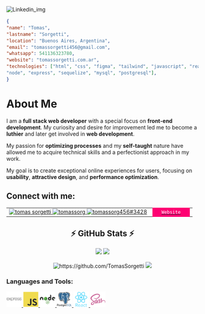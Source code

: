 ![Linkedin_img](https://github.com/user-attachments/assets/fe048bf9-c3a5-4ec1-a623-1d73a0f99d5f)

```json
{
"name": "Tomas",
"lastname": "Sorgetti",
"location": "Buenos Aires, Argentina", 
"email": "tomassorgetti456@gmail.com",
"whatsapp": 541136323780,
"website": "tomassorgetti.com.ar",
"technologies": ["html", "css", "figma", "tailwind", "javascript", "react", "next", "astro",
"node", "express", "sequelize", "mysql", "postgresql"],
}
```

<h1>About Me</h1>
<p>
    
I am a <strong>full stack web developer</strong> with a special focus on <strong>front-end development</strong>. My curiosity and desire for improvement led me to become a <strong>luthier</strong> and later get involved in <strong>web development</strong>.

My passion for <strong>optimizing processes</strong> and my <strong>self-taught</strong> nature have allowed me to acquire technical skills and a perfectionist approach in my work.

My goal is to create exceptional online experiences for users, focusing on <strong>usability</strong>, <strong>attractive design</strong>, and <strong>performance optimization</strong>.
</p>


<h2 align="left">Connect with me:</h2>
<div align="center" width="100%">
    <table width="100%">
        <tr>
            <td align="left">
                <a href="https://linkedin.com/in/tomas-sorgetti" target="_blank">
                    <img src="https://raw.githubusercontent.com/rahuldkjain/github-profile-readme-generator/master/src/images/icons/Social/linked-in-alt.svg" alt="tomas sorgetti" height="30" width="40" />
                </a>
                <a href="https://instagram.com/tomassorg" target="_blank">
                    <img src="https://raw.githubusercontent.com/rahuldkjain/github-profile-readme-generator/master/src/images/icons/Social/instagram.svg" alt="tomassorg" height="30" width="40" />
                </a>
                <a href="https://discord.gg/tomassorg456#3428" target="_blank">
                    <img src="https://raw.githubusercontent.com/rahuldkjain/github-profile-readme-generator/master/src/images/icons/Social/discord.svg" alt="tomassorg456#3428" height="30" width="40" />
                </a>
            </td>
            <td align="right">
                <a href="https://tomassorgetti.com.ar" target="_blank" >
                    <code style="background-color: #FE0072; color: #FFFFFF; padding: 12px 24px; border-radius: 2px;">Website</code>
                </a>
            </td>
        </tr>
    </table>
</div>


<h2 align="center">⚡ GitHub Stats ⚡</h2>
    <div align="center">
        <img src="https://github-readme-stats.vercel.app/api?username=TomasSorgetti&count_private=true&theme=tokyonight">
        <img src="https://github-readme-stats.vercel.app/api/top-langs/?username=TomasSorgetti&layout=compact&langs_count=8&theme=tokyonight">
    </div>
    <br>
    <div align="center">
        <img src="https://komarev.com/ghpvc/?username=TomasSorgetti" alt="https://github.com/TomasSorgetti"/>
        <a><img src="https://img.shields.io/github/followers/TomasSorgetti?label=Follow&style=social"></a>
    </div>

<h3 align="left">Languages and Tools:</h3>
<p align="left"> <a href="https://expressjs.com" target="_blank" rel="noreferrer"> <img src="https://raw.githubusercontent.com/devicons/devicon/master/icons/express/express-original-wordmark.svg" alt="express" width="40" height="40"/> </a> <a href="https://developer.mozilla.org/en-US/docs/Web/JavaScript" target="_blank" rel="noreferrer"> <img src="https://raw.githubusercontent.com/devicons/devicon/master/icons/javascript/javascript-original.svg" alt="javascript" width="40" height="40"/> </a> <a href="https://nodejs.org" target="_blank" rel="noreferrer"> <img src="https://raw.githubusercontent.com/devicons/devicon/master/icons/nodejs/nodejs-original-wordmark.svg" alt="nodejs" width="40" height="40"/> </a> <a href="https://www.postgresql.org" target="_blank" rel="noreferrer"> <img src="https://raw.githubusercontent.com/devicons/devicon/master/icons/postgresql/postgresql-original-wordmark.svg" alt="postgresql" width="40" height="40"/> </a> <a href="https://reactjs.org/" target="_blank" rel="noreferrer"> <img src="https://raw.githubusercontent.com/devicons/devicon/master/icons/react/react-original-wordmark.svg" alt="react" width="40" height="40"/> </a> <a href="https://sass-lang.com" target="_blank" rel="noreferrer"> <img src="https://raw.githubusercontent.com/devicons/devicon/master/icons/sass/sass-original.svg" alt="sass" width="40" height="40"/> </a> </p>
